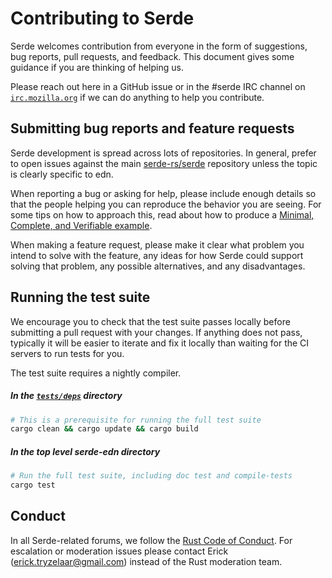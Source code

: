 # Contributing to Serde

Serde welcomes contribution from everyone in the form of suggestions, bug
reports, pull requests, and feedback. This document gives some guidance if you
are thinking of helping us.

Please reach out here in a GitHub issue or in the #serde IRC channel on
[`irc.mozilla.org`] if we can do anything to help you contribute.

[`irc.mozilla.org`]: https://wiki.mozilla.org/IRC

## Submitting bug reports and feature requests

Serde development is spread across lots of repositories. In general, prefer to
open issues against the main [serde-rs/serde] repository unless the topic is
clearly specific to edn.

[serde-rs/serde]: https://github.com/serde-rs/serde

When reporting a bug or asking for help, please include enough details so that
the people helping you can reproduce the behavior you are seeing. For some tips
on how to approach this, read about how to produce a [Minimal, Complete, and
Verifiable example].

[Minimal, Complete, and Verifiable example]: https://stackoverflow.com/help/mcve

When making a feature request, please make it clear what problem you intend to
solve with the feature, any ideas for how Serde could support solving that
problem, any possible alternatives, and any disadvantages.

## Running the test suite

We encourage you to check that the test suite passes locally before submitting a
pull request with your changes. If anything does not pass, typically it will be
easier to iterate and fix it locally than waiting for the CI servers to run
tests for you.

The test suite requires a nightly compiler.

##### In the [`tests/deps`] directory

```sh
# This is a prerequisite for running the full test suite
cargo clean && cargo update && cargo build
```

##### In the top level serde-edn directory

```sh
# Run the full test suite, including doc test and compile-tests
cargo test
```

[`tests/deps`]: https://github.com/serde-rs/edn/tree/master/tests/deps

## Conduct

In all Serde-related forums, we follow the [Rust Code of Conduct]. For
escalation or moderation issues please contact Erick (erick.tryzelaar@gmail.com)
instead of the Rust moderation team.

[Rust Code of Conduct]: https://www.rust-lang.org/conduct.html
